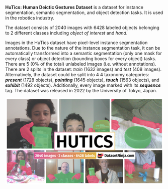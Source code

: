 **HuTics: Human Deictic Gestures Dataset** is a dataset for instance segmentation, semantic segmentation, and object detection tasks. It is used in the robotics industry. 

The dataset consists of 2040 images with 6428 labeled objects belonging to 2 different classes including *object of interest* and *hand*.

Images in the HuTics dataset have pixel-level instance segmentation annotations. Due to the nature of the instance segmentation task, it can be automatically transformed into a semantic segmentation (only one mask for every class) or object detection (bounding boxes for every object) tasks. There are 5 (0% of the total) unlabeled images (i.e. without annotations). There are 2 splits in the dataset: *train* (1632 images) and *test* (408 images). Alternatively, the dataset could be split into 4 4 taxonomy categories: ***present*** (1728 objects), ***pointing*** (1645 objects), ***touch*** (1563 objects), and ***exhibit*** (1492 objects). Additionally, every image marked with its ***sequence*** tag. The dataset was released in 2022 by the University of Tokyo, Japan.

<img src="https://github.com/dataset-ninja/hu-tics/raw/main/visualizations/poster.png">
